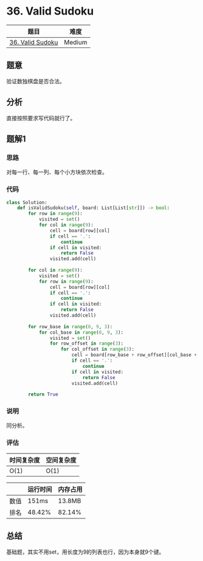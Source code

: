 # 36. Valid Sudoku

| 题目 | 难度 |
| ---- | ---- |
| [36. Valid Sudoku](https://leetcode.com/problems/valid-sudoku/) | Medium |

## 题意

验证数独棋盘是否合法。

## 分析

直接按照要求写代码就行了。

## 题解1

### 思路

对每一行、每一列、每个小方块依次检查。

### 代码

```python
class Solution:
    def isValidSudoku(self, board: List[List[str]]) -> bool:
        for row in range(9):
            visited = set()
            for col in range(9):
                cell = board[row][col]
                if cell == '.':
                    continue
                if cell in visited:
                    return False
                visited.add(cell)
        
        for col in range(9):
            visited = set()
            for row in range(9):
                cell = board[row][col]
                if cell == '.':
                    continue
                if cell in visited:
                    return False
                visited.add(cell)
        
        for row_base in range(0, 9, 3):
            for col_base in range(0, 9, 3):
                visited = set()
                for row_offset in range(3):
                    for col_offset in range(3):
                        cell = board[row_base + row_offset][col_base + col_offset]
                        if cell == '.':
                            continue
                        if cell in visited:
                            return False
                        visited.add(cell)
        
        return True
```

### 说明

同分析。

### 评估

| 时间复杂度 | 空间复杂度 |
| ---- | ---- |
| O(1) | O(1) |

| | 运行时间 | 内存占用 |
| ---- | ---- | ---- |
| 数值 | 151ms | 13.8MB |
| 排名 | 48.42% | 82.14% |

## 总结

基础题，其实不用set，用长度为9的列表也行，因为本身就9个键。
